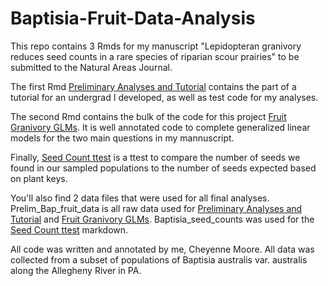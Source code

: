 # Baptisia-Fruit-Data-Analysis
This repo contains 3 Rmds for my manuscript "Lepidopteran granivory reduces seed counts in a rare species of riparian scour prairies" to be submitted to the Natural Areas Journal. 

The first Rmd [Preliminary Analyses and Tutorial](cheyennelmoore/Baptisia-Fruit-Data-Analyses/Prelim_analyses_tutorial.Rmd) 
contains the part of a tutorial for an undergrad I developed, as well as test code for my analyses. 

The second Rmd contains the bulk of the code for this project [Fruit Granivory GLMs](cheyennelmoore/Baptisia-Fruit-Data-Analyses/Fruit_GLMs.Rmd). 
It is well annotated code to complete generalized linear models for the two main questions in my mannuscript. 

Finally, [Seed Count ttest](cheyennelmoore/Baptisia-Fruit-Data-Analyses/seed_ttest.Rmd) is a ttest to compare 
the number of seeds we found in our sampled populations to the number of seeds expected based on plant keys.

You'll also find 2 data files that were used for all final analyses. Prelim_Bap_fruit_data is all raw data used for [Preliminary Analyses and Tutorial](cheyennelmoore/Baptisia-Fruit-Data-Analyses/Prelim_analyses_tutorial.Rmd) and [Fruit Granivory GLMs](cheyennelmoore/Baptisia-Fruit-Data-Analyses/Fruit_GLMs.Rmd).
Baptisia_seed_counts was used for the [Seed Count ttest](cheyennelmoore/Baptisia-Fruit-Data-Analyses/seed_ttest.Rmd) markdown. 

All code was written and annotated by me, Cheyenne Moore. 
All data was collected from a subset of populations of Baptisia australis var. australis along the Allegheny River in PA. 
